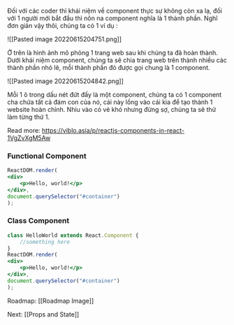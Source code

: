 Đối với các coder thì khái niệm về component thực sự không còn xa lạ, đối với 1 người mới bắt đầu thì nôn na component nghĩa là 1 thành phần. Nghĩ đơn giản vậy thôi, chúng ta có 1 ví dụ :

![[Pasted image 20220615204751.png]]


Ở trên là hình ảnh mô phỏng 1 trang web sau khi chúng ta đã hoàn thành. Dưới khái niệm component, chúng ta sẽ chia trang web trên thành nhiều các thành phần nhỏ lẽ, mỗi thành phần đó được gọi chung là 1 component.

![[Pasted image 20220615204842.png]]


Mỗi 1 ô trong dấu nét đứt đấy là một component, chúng ta có 1 component cha chứa tất cả đám con của nó, cái này lồng vào cái kia để tạo thành 1 website hoàn chỉnh. Nhìu vào có vẻ khó nhưng đừng sợ, chúng ta sẽ thử làm từng thứ 1.


Read more: https://viblo.asia/p/reactjs-components-in-react-1VgZvXgM5Aw



### Functional Component

```jsx
ReactDOM.render( 
<div> 
	<p>Hello, world!</p> 
</div>, 
document.querySelector("#container") 
);
```

### Class Component
```jsx
class HelloWorld extends React.Component { 
	//something here 
} 
ReactDOM.render( 
<div> 
	<p>Hello, world!</p> 
</div>, 
document.querySelector("#container") 
);
```


Roadmap: [[Roadmap Image]]

Next: [[Props and State]]